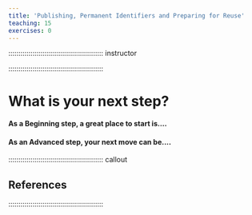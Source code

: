 ```yaml
---
title: 'Publishing, Permanent Identifiers and Preparing for Reuse'
teaching: 15
exercises: 0
---
```



::::::::::::::::::::::::::::::::::::::::::::::: instructor


::::::::::::::::::::::::::::::::::::::::::::::: 



# What is your next step?

#### As a Beginning step, a great place to start is....



#### As an Advanced step, your next move can be....




::::::::::::::::::::::::::::::::::::::::::::::: callout

## References


:::::::::::::::::::::::::::::::::::::::::::::::
